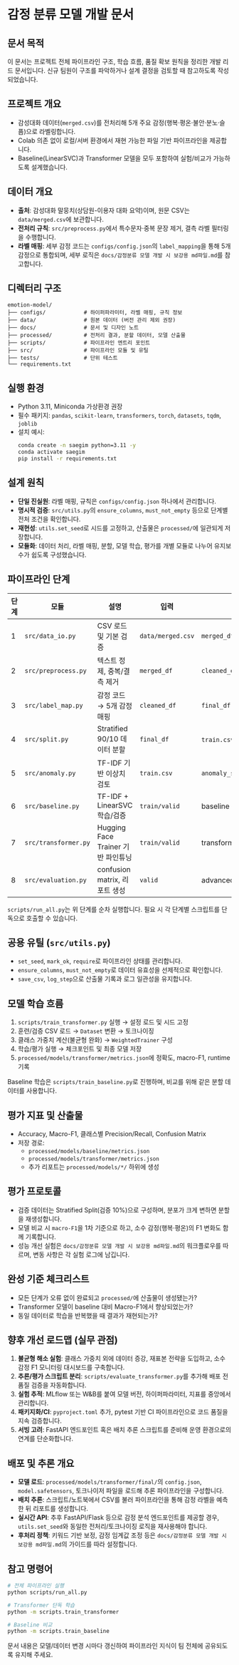 # 감정 분류 모델 개발 문서

## 문서 목적
이 문서는 프로젝트 전체 파이프라인 구조, 학습 흐름, 품질 확보 원칙을 정리한 개발 리드 문서입니다. 신규 팀원이 구조를 파악하거나 설계 결정을 검토할 때 참고하도록 작성되었습니다.

## 프로젝트 개요
- 감성대화 데이터(`merged.csv`)를 전처리해 5개 주요 감정(행복·평온·불안·분노·슬픔)으로 라벨링합니다.
- Colab 의존 없이 로컬/서버 환경에서 재현 가능한 파일 기반 파이프라인을 제공합니다.
- Baseline(LinearSVC)과 Transformer 모델을 모두 포함하여 실험/비교가 가능하도록 설계했습니다.

## 데이터 개요
- **출처**: 감성대화 말뭉치(상담원-이용자 대화 요약)이며, 원문 CSV는 `data/merged.csv`에 보관합니다.
- **전처리 규칙**: `src/preprocess.py`에서 특수문자·중복 문장 제거, 결측 라벨 필터링을 수행합니다.
- **라벨 매핑**: 세부 감정 코드는 `configs/config.json`의 `label_mapping`을 통해 5개 감정으로 통합되며, 세부 로직은 `docs/감정분류 모델 개발 시 보강용 md파일.md`를 참고합니다.

## 디렉터리 구조
```
emotion-model/
├── configs/            # 하이퍼파라미터, 라벨 매핑, 규칙 정보
├── data/               # 원본 데이터 (버전 관리 제외 권장)
├── docs/               # 문서 및 디자인 노트
├── processed/          # 전처리 결과, 분할 데이터, 모델 산출물
├── scripts/            # 파이프라인 엔트리 포인트
├── src/                # 파이프라인 모듈 및 유틸
├── tests/              # 단위 테스트
└── requirements.txt
```

## 실행 환경
- Python 3.11, Miniconda 가상환경 권장
- 필수 패키지: `pandas`, `scikit-learn`, `transformers`, `torch`, `datasets`, `tqdm`, `joblib`
- 설치 예시:
  ```bash
  conda create -n saegim python=3.11 -y
  conda activate saegim
  pip install -r requirements.txt
  ```

## 설계 원칙
- **단일 진실원**: 라벨 매핑, 규칙은 `configs/config.json` 하나에서 관리합니다.
- **명시적 검증**: `src/utils.py`의 `ensure_columns`, `must_not_empty` 등으로 단계별 전처 조건을 확인합니다.
- **재현성**: `utils.set_seed`로 시드를 고정하고, 산출물은 `processed/`에 일관되게 저장합니다.
- **모듈화**: 데이터 처리, 라벨 매핑, 분할, 모델 학습, 평가를 개별 모듈로 나누어 유지보수가 쉽도록 구성했습니다.

## 파이프라인 단계
| 단계 | 모듈 | 설명 | 입력 | 출력 |
|------|------|------|------|------|
| 1 | `src/data_io.py` | CSV 로드 및 기본 검증 | `data/merged.csv` | `merged_df` |
| 2 | `src/preprocess.py` | 텍스트 정제, 중복/결측 제거 | `merged_df` | `cleaned_df` |
| 3 | `src/label_map.py` | 감정 코드 → 5개 감정 매핑 | `cleaned_df` | `final_df` |
| 4 | `src/split.py` | Stratified 90/10 데이터 분할 | `final_df` | `train.csv`, `valid.csv` |
| 5 | `src/anomaly.py` | TF-IDF 기반 이상치 검토 | `train.csv` | `anomaly_suspicious.csv` |
| 6 | `src/baseline.py` | TF-IDF + LinearSVC 학습/검증 | `train/valid` | baseline metrics |
| 7 | `src/transformer.py` | Hugging Face Trainer 기반 파인튜닝 | `train/valid` | transformer model |
| 8 | `src/evaluation.py` | confusion matrix, 리포트 생성 | `valid` | advanced metrics |

`scripts/run_all.py`는 위 단계를 순차 실행합니다. 필요 시 각 단계별 스크립트를 단독으로 호출할 수 있습니다.

## 공용 유틸 (`src/utils.py`)
- `set_seed`, `mark_ok`, `require`로 파이프라인 상태를 관리합니다.
- `ensure_columns`, `must_not_empty`로 데이터 유효성을 선제적으로 확인합니다.
- `save_csv`, `log_step`으로 산출물 기록과 로그 일관성을 유지합니다.

## 모델 학습 흐름
1. `scripts/train_transformer.py` 실행 → 설정 로드 및 시드 고정
2. 훈련/검증 CSV 로드 → `Dataset` 변환 → 토크나이징
3. 클래스 가중치 계산(불균형 완화) → `WeightedTrainer` 구성
4. 학습/평가 실행 → 체크포인트 및 최종 모델 저장
5. `processed/models/transformer/metrics.json`에 정확도, macro-F1, runtime 기록

Baseline 학습은 `scripts/train_baseline.py`로 진행하며, 비교를 위해 같은 분할 데이터를 사용합니다.

## 평가 지표 및 산출물
- Accuracy, Macro-F1, 클래스별 Precision/Recall, Confusion Matrix
- 저장 경로:
  - `processed/models/baseline/metrics.json`
  - `processed/models/transformer/metrics.json`
  - 추가 리포트는 `processed/models/*/` 하위에 생성

## 평가 프로토콜
- 검증 데이터는 Stratified Split(검증 10%)으로 구성하며, 분포가 크게 변하면 분할을 재생성합니다.
- 모델 비교 시 `macro-F1`을 1차 기준으로 하고, 소수 감정(행복·평온)의 F1 변화도 함께 기록합니다.
- 성능 개선 실험은 `docs/감정분류 모델 개발 시 보강용 md파일.md`의 워크플로우를 따르며, 변동 사항은 각 실험 로그에 남깁니다.

## 완성 기준 체크리스트
- 모든 단계가 오류 없이 완료되고 `processed/`에 산출물이 생성됐는가?
- Transformer 모델이 baseline 대비 Macro-F1에서 향상되었는가?
- 동일 데이터로 학습을 반복했을 때 결과가 재현되는가?

## 향후 개선 로드맵 (실무 관점)
1. **불균형 해소 실험**: 클래스 가중치 외에 데이터 증강, 재표본 전략을 도입하고, 소수 감정 F1 모니터링 대시보드를 구축합니다.
2. **추론/평가 스크립트 분리**: `scripts/evaluate_transformer.py`를 추가해 배포 전 품질 검증을 자동화합니다.
3. **실험 추적**: MLflow 또는 W&B를 붙여 모델 버전, 하이퍼파라미터, 지표를 중앙에서 관리합니다.
4. **패키지화/CI**: `pyproject.toml` 추가, pytest 기반 CI 파이프라인으로 코드 품질을 지속 검증합니다.
5. **서빙 고려**: FastAPI 엔드포인트 혹은 배치 추론 스크립트를 준비해 운영 환경으로의 연계를 단순화합니다.

## 배포 및 추론 개요
- **모델 로드**: `processed/models/transformer/final/`의 `config.json`, `model.safetensors`, 토크나이저 파일을 로드해 추론 파이프라인을 구성합니다.
- **배치 추론**: 스크립트/노트북에서 CSV를 불러 파이프라인을 통해 감정 라벨을 예측한 뒤 리포트를 생성합니다.
- **실시간 API**: 추후 FastAPI/Flask 등으로 감정 분석 엔드포인트를 제공할 경우, `utils.set_seed`와 동일한 전처리/토크나이징 로직을 재사용해야 합니다.
- **후처리 정책**: 키워드 기반 보정, 감정 임계값 조정 등은 `docs/감정분류 모델 개발 시 보강용 md파일.md`의 가이드를 따라 설정합니다.

## 참고 명령어
```bash
# 전체 파이프라인 실행
python scripts/run_all.py

# Transformer 단독 학습
python -m scripts.train_transformer

# Baseline 비교
python -m scripts.train_baseline
```

문서 내용은 모델/데이터 변경 시마다 갱신하여 파이프라인 지식이 팀 전체에 공유되도록 유지해 주세요.
